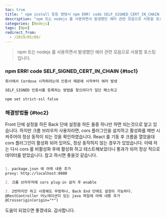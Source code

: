```yaml
---
toc: true
title: " npm install 등등 명령시 npm ERR! code SELF_SIGNED_CERT_IN_CHAIN 에러 문제 관련"
description: "npm 또는 nodejs 를 사용하면서 발생했던 에러 관련 모음으로 사용할 포스팅 입니다." 
categories: [Nodejs]
tags: [Npm]
redirect_from:
  - /2019/05/09/
---
```


> npm 또는 nodejs 를 사용하면서 발생했던 에러 관련 모음으로 사용할 포스팅 입니다.

### npm ERR! code SELF_SIGNED_CERT_IN_CHAIN {#toc1}

```md
회사에서 Cordova 시작하려는데 인증서 때문에 시작부터 에러 발생

SELF_SIGNED 인증서를 등록하는 방법을 찾으려다가 일단 패스하고

npm set strict-ssl false
```


### 해결방법들 {#toc2}

Front 단에 설정을 하든 Back 단에 설정을 하든 둘중 하나만 하면 되는것으로 알고 있습니다.
하지만 크롬 브라우저 사용자라면, cors 플러그인을 설치하고 활성화를 매번 시켜주어야 정상 동작이 되는 것을 확인하였습니다.
React 를 기동 후 크롬을 열었을대 cors 플러그인이 활성화 되어 있어도, 정상 동작하지 않는 경우가 있었습니다.
이때 저는 다시 cors 를 비활성화 후에 활성화 하고 테스트해보았더니 통과가 되어 정상 적으로 데이터를 받았습니다.
참고 하시면 좋을것 같습니다.

```md

1. package.json 에 아래 내용 추가
proxy: http://localhost:8080

2. 크롬 브라우저에 cors plug-in 설치 후 enable

3. 2번까지만 하고 사용해도 무방하나, Back End 단에도 설정이 가능하다.
@RestController 어노테이션이 있는 java 파일에 아래 내용 추가
@Crossorigin(origin="*")

```

도움이 되었으면 좋겠네요. 감사합니다.

[^1]: This is a footnote.

[kramdown]: https://kramdown.gettalong.org/
[My Blog]: https://marindie.github.io
